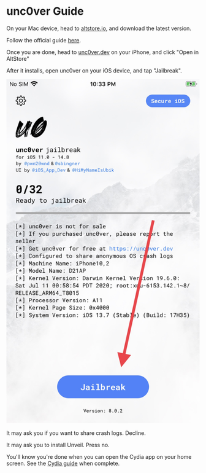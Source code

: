 # unc0ver Guide

On your Mac device, head to [altstore.io](https://altstore.io), and download the latest version.

Follow the official guide [here](https://faq.altstore.io/getting-started/how-to-install-altstore-macos).

Once you are done, head to [unc0ver.dev](https://unc0ver.dev/) on your iPhone, and click "Open in AltStore"

After it installs, open unc0ver on your iOS device, and tap "Jailbreak".

![Unc0ver Home Screen](assets/u0.png)

It may ask you if you want to share crash logs. Decline.

It may ask you to install Unveil. Press no.

You'll know you're done when you can open the Cydia app on your home screen. See the [Cydia guide](cydia.md) when complete.